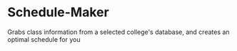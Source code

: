 # Schedule-Maker
Grabs class information from a selected college's database, and creates an optimal schedule for you
